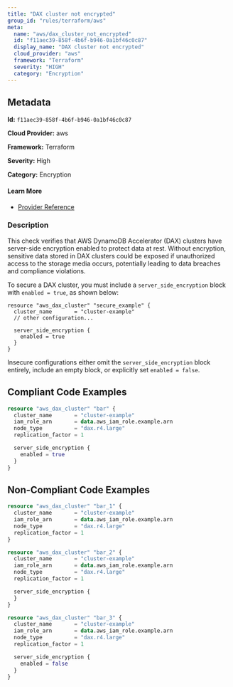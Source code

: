 ```yaml
---
title: "DAX cluster not encrypted"
group_id: "rules/terraform/aws"
meta:
  name: "aws/dax_cluster_not_encrypted"
  id: "f11aec39-858f-4b6f-b946-0a1bf46c0c87"
  display_name: "DAX cluster not encrypted"
  cloud_provider: "aws"
  framework: "Terraform"
  severity: "HIGH"
  category: "Encryption"
---
```

## Metadata

**Id:** `f11aec39-858f-4b6f-b946-0a1bf46c0c87`

**Cloud Provider:** aws

**Framework:** Terraform

**Severity:** High

**Category:** Encryption

#### Learn More

 - [Provider Reference](https://registry.terraform.io/providers/hashicorp/aws/latest/docs/resources/dax_cluster#enabled)

### Description

 This check verifies that AWS DynamoDB Accelerator (DAX) clusters have server-side encryption enabled to protect data at rest. Without encryption, sensitive data stored in DAX clusters could be exposed if unauthorized access to the storage media occurs, potentially leading to data breaches and compliance violations.

To secure a DAX cluster, you must include a `server_side_encryption` block with `enabled = true`, as shown below:
```
resource "aws_dax_cluster" "secure_example" {
  cluster_name       = "cluster-example"
  // other configuration...
  
  server_side_encryption {
    enabled = true
  }
}
```
Insecure configurations either omit the `server_side_encryption` block entirely, include an empty block, or explicitly set `enabled = false`.


## Compliant Code Examples
```tf
resource "aws_dax_cluster" "bar" {
  cluster_name       = "cluster-example"
  iam_role_arn       = data.aws_iam_role.example.arn
  node_type          = "dax.r4.large"
  replication_factor = 1

  server_side_encryption {
    enabled = true
  }
}

```
## Non-Compliant Code Examples
```tf
resource "aws_dax_cluster" "bar_1" {
  cluster_name       = "cluster-example"
  iam_role_arn       = data.aws_iam_role.example.arn
  node_type          = "dax.r4.large"
  replication_factor = 1
}

resource "aws_dax_cluster" "bar_2" {
  cluster_name       = "cluster-example"
  iam_role_arn       = data.aws_iam_role.example.arn
  node_type          = "dax.r4.large"
  replication_factor = 1

  server_side_encryption {
  }
}

resource "aws_dax_cluster" "bar_3" {
  cluster_name       = "cluster-example"
  iam_role_arn       = data.aws_iam_role.example.arn
  node_type          = "dax.r4.large"
  replication_factor = 1

  server_side_encryption {
    enabled = false
  }
}

```